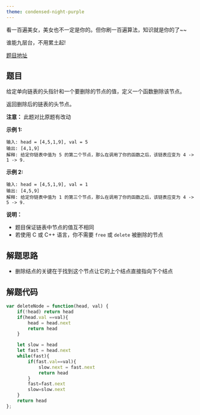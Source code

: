 ```yaml
---
theme: condensed-night-purple
---
```


看一百遍美女，美女也不一定是你的。但你刷一百遍算法，知识就是你的了~~

谁能九层台，不用累土起!

[题目地址](https://leetcode-cn.com/problems/shan-chu-lian-biao-de-jie-dian-lcof/)

<!-- more -->


## 题目

给定单向链表的头指针和一个要删除的节点的值，定义一个函数删除该节点。

返回删除后的链表的头节点。

**注意：** 此题对比原题有改动

**示例 1:**

```
输入: head = [4,5,1,9], val = 5
输出: [4,1,9]
解释: 给定你链表中值为 5 的第二个节点，那么在调用了你的函数之后，该链表应变为 4 -> 1 -> 9.
```

**示例 2:**

```
输入: head = [4,5,1,9], val = 1
输出: [4,5,9]
解释: 给定你链表中值为 1 的第三个节点，那么在调用了你的函数之后，该链表应变为 4 -> 5 -> 9.
```

**说明：**

-   题目保证链表中节点的值互不相同
-   若使用 C 或 C++ 语言，你不需要 `free` 或 `delete` 被删除的节点

## 解题思路

- 删除结点的关键在于找到这个节点让它的上个结点直接指向下个结点

## 解题代码

```js
var deleteNode = function(head, val) {
    if(!head) return head
    if(head.val ==val){
        head = head.next
        return head
    }

    let slow = head
    let fast = head.next
    while(fast){
        if(fast.val==val){
            slow.next = fast.next
            return head
        }
        fast=fast.next
        slow=slow.next
    }
    return head
};
```
